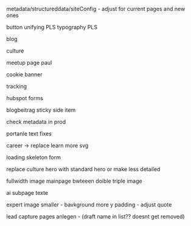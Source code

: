 metadata/structureddata/siteConfig - adjust for current pages and new ones

button unifying PLS typography PLS

blog

culture

meetup page paul

cookie banner

tracking

hubspot forms

blogbeitrag sticky side item

check metadata in prod

portanle text fixes

career -> replace learn more svg

loading skeleton form

replace culture hero with standard hero or make less detailed

fullwidth image mainpage bwteeen doible triple image

ai subpage texte

expert image smaller - bavkground more y padding - adjust quote

lead capture pages anlegen - (draft name in list?? doesnt get removed)
